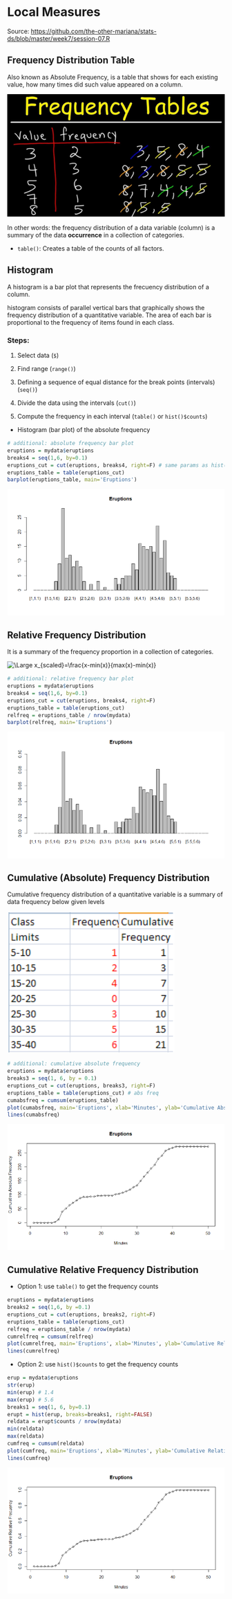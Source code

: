 # Local Measures

Source: https://github.com/the-other-mariana/stats-ds/blob/master/week7/session-07.R

## Frequency Distribution Table

Also known as Absolute Frequency, is a table that shows for each existing value, how many times did such value appeared on a column.

![img](https://github.com/the-other-mariana/stats-ds/blob/master/week7/res/1.png?raw=true)

In other words: the frequency distribution of a data variable (column) is a summary of the data 
**occurrence** in a collection of categories.

- `table()`: Creates a table of the counts of all factors.

## Histogram

A histogram is a bar plot that represents the frecuency distribution of a column.

histogram consists of parallel vertical bars that graphically shows the frequency distribution of a quantitative variable. The area of each bar is proportional to the frequency of items found in each class.

### Steps:

1. Select data (`$`)

2. Find range (`range()`)

3. Defining a sequence of equal distance for the break points (intervals) (`seq()`)

4. Divide the data using the intervals (`cut()`)

5. Compute the frequency in each interval (`table()` or `hist()$counts`)

- Histogram (bar plot) of the absolute frequency

```R
# additional: absolute frequency bar plot
eruptions = mydata$eruptions
breaks4 = seq(1,6, by=0.1)
eruptions_cut = cut(eruptions, breaks4, right=F) # same params as hist()
eruptions_table = table(eruptions_cut)
barplot(eruptions_table, main='Eruptions')
```

![img](https://github.com/the-other-mariana/stats-ds/blob/master/week7/res/absfreq_bar.png?raw=true)

## Relative Frequency Distribution

It is a summary of the frequency proportion in a collection of categories.

![\Large x_{scaled}=\frac{x-min(x)}{max(x)-min(x)}](https://latex.codecogs.com/svg.latex?\Large&space;relfreq=\frac{count}{total}\times100)

```R
# additional: relative frequency bar plot
eruptions = mydata$eruptions
breaks4 = seq(1,6, by=0.1)
eruptions_cut = cut(eruptions, breaks4, right=F)
eruptions_table = table(eruptions_cut)
relfreq = eruptions_table / nrow(mydata)
barplot(relfreq, main='Eruptions')
```

![img](https://github.com/the-other-mariana/stats-ds/blob/master/week7/res/relfreq_bar.png?raw=true)

## Cumulative (Absolute) Frequency Distribution

Cumulative frequency distribution of a quantitative variable is a summary of data frequency below given levels

![img](https://github.com/the-other-mariana/stats-ds/blob/master/week7/res/2.png?raw=true)

```R
# additional: cumulative absolute frequency
eruptions = mydata$eruptions
breaks3 = seq(1, 6, by = 0.1)
eruptions_cut = cut(eruptions, breaks3, right=F)
eruptions_table = table(eruptions_cut) # abs freq
cumabsfreq = cumsum(eruptions_table)
plot(cumabsfreq, main='Eruptions', xlab='Minutes', ylab='Cumulative Absolute Frecuency')
lines(cumabsfreq)
```

![img](https://github.com/the-other-mariana/stats-ds/blob/master/week7/res/cumabsfreq.png?raw=true)

## Cumulative Relative Frequency Distribution

- Option 1: use `table()` to get the frequency counts

```R
eruptions = mydata$eruptions
breaks2 = seq(1,6, by =0.1)
eruptions_cut = cut(eruptions, breaks2, right=F)
eruptions_table = table(eruptions_cut)
relfreq = eruptions_table / nrow(mydata)
cumrelfreq = cumsum(relfreq)
plot(cumrelfreq, main='Eruptions', xlab='Minutes', ylab='Cumulative Relative Frecuency')
lines(cumrelfreq)
```

- Option 2: use `hist()$counts` to get the frequency counts

```R
erup = mydata$eruptions
str(erup)
min(erup) # 1.4
max(erup) # 5.6
breaks1 = seq(1, 6, by=0.1)
erupt = hist(erup, breaks=breaks1, right=FALSE)
reldata = erupt$counts / nrow(mydata)
min(reldata)
max(reldata)
cumfreq = cumsum(reldata)
plot(cumfreq, main='Eruptions', xlab='Minutes', ylab='Cumulative Relative Frecuency')
lines(cumfreq)
```

![img](https://github.com/the-other-mariana/stats-ds/blob/master/week7/res/cumrelfreq.png?raw=true)
